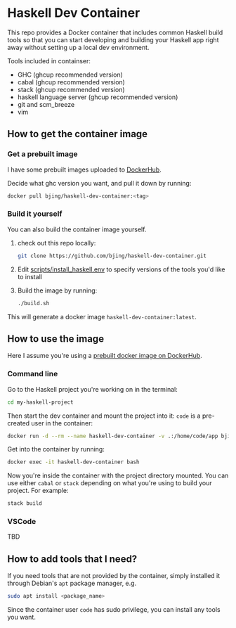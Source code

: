 # Haskell Dev Container

This repo provides a Docker container that includes common Haskell build tools 
so that you can start developing and building your Haskell app right away without
setting up a local dev environment.

Tools included in containser:
* GHC (ghcup recommended version)
* cabal (ghcup recommended version)
* stack (ghcup recommended version)
* haskell language server (ghcup recommended version)
* git and scm_breeze
* vim


## How to get the container image

### Get a prebuilt image
I have some prebuilt images uploaded to [DockerHub](https://hub.docker.com/repository/docker/bjing/haskell-dev-container/general).

Decide what ghc version you want, and pull it down by running:

```sh
docker pull bjing/haskell-dev-container:<tag>
```


### Build it yourself
You can also build the container image yourself.

1. check out this repo locally:

    ```sh
    git clone https://github.com/bjing/haskell-dev-container.git
    ```

2. Edit [scripts/install_haskell.env](scripts/install_haskell.env) to specify versions of the tools you'd like to install

3. Build the image by running:

    ```sh
    ./build.sh
    ```

This will generate a docker image `haskell-dev-container:latest`.


## How to use the image
Here I assume you're using a [prebuilt docker image on DockerHub](https://hub.docker.com/repository/docker/bjing/haskell-dev-container/general).

### Command line
Go to the Haskell project you're working on in the terminal:

```sh
cd my-haskell-project
```

Then start the dev container and mount the project into it:
`code` is a pre-created user in the container:

```sh
docker run -d --rm --name haskell-dev-container -v .:/home/code/app bjing/haskell-dev-container:latest
```

Get into the container by running:

```sh
docker exec -it haskell-dev-container bash
```

Now you're inside the container with the project directory mounted. You can use
either `cabal` or `stack` depending on what you're using to build your project.
For example:

```sh
stack build
```

### VSCode
TBD

## How to add tools that I need?
If you need tools that are not provided by the container, 
simply installed it through Debian's `apt` package manager, e.g.

```sh
sudo apt install <package_name>
```

Since the container user `code` has sudo privilege, you can
install any tools you want.